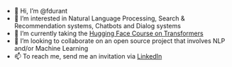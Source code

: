 - 👋 Hi, I’m @fdurant
- 👀 I’m interested in Natural Language Processing, Search & Recommendation systems, Chatbots and Dialog systems
- 🌱 I’m currently taking the [Hugging Face Course on Transformers](https://huggingface.co/course/chapter1/1)
- 💞️ I’m looking to collaborate on an open source project that involves NLP and/or Machine Learning
- 📫 To reach me, send me an invitation via [LinkedIn](https://www.linkedin.com/in/fdurant/)

<!---
fdurant/fdurant is a ✨ special ✨ repository because its `README.md` (this file) appears on your GitHub profile.
You can click the Preview link to take a look at your changes.
--->
